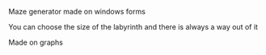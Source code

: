 Maze generator made on windows forms 

You can choose the size of the labyrinth and there is always a way out of it

Made on graphs
